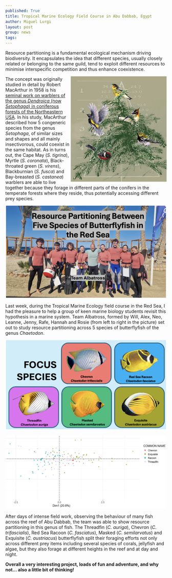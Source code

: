 ```yaml
---
published: True
title: Tropical Marine Ecology Field Course in Abu Dabbab, Egypt
author: Miguel Lurgi
layout: post
group: news
tags: 
---
```


Resource partitioning is a fundamental ecological mechanism driving biodiversity. It encapsulates the idea that different species, usually closely related or belonging to the same guild, tend to exploit different resources to minimise interspecific competition and thus enhance coexistence.

<img style="float: right;" src="/static/img/news/2025_MacArthur-warblers.jpg" alt="Warblers" class="img-fluid" width="300">

The concept was originally studied in detail by Robert MacArthur in 1958 is his [seminal work on warblers of the genus *Dendroica* (now *Setophaga*) in coniferous forests of the Northeastern USA](https://esajournals.onlinelibrary.wiley.com/doi/10.2307/1931600). In his study, MacArthur described how 5 congeneric species from the genus *Setophaga*, of similar sizes and shapes and all mainly insectivorous, could coexist in the same habitat. As in turns out, the Cape May (*S. tigrina*), Myrtle (*S. coronata*), Black-throated green (*S. virens*), Blackburnian (*S. fusca*) and Bay-breasted (*S. castanea*) warblers are able to live together because they forage in different parts of the conifers in the temperate forests where they reside, thus potentially accessing different prey species.

<p style="text-align:center;"><img src="/static/img/news/2025_Team-Albatross.jpg" alt="Team Albatross" class="img-fluid" width="500"></p>

Last week, during the Tropical Marine Ecology field course in the Red Sea, I had the pleasure to help a group of keen marine biology students revisit this hypothesis in a marine system. Team Albatross, formed by Will, Alex, Neo, Leanne, Jenny, Rafe, Hannah and Rosie (from left to right in the picture) set out to study resource partitioning across 5 species of butterflyfish of the genus *Chaetodon*. 

<p style="text-align:center;"><img src="/static/img/news/2025_Butterflyfish-species.png" alt="Fish species" class="img-fluid" width="500"> &nbsp; <img src="/static/img/news/2025_PCA-butterflyfish.png" alt="diet partition" class="img-fluid" width="500"> </p>

After days of intense field work, observing the behaviour of many fish across the reef of Abu Dabbab, the team was able to show resource partitioning in this genus of fish. The Threadfin (*C. auriga*), Chevron (*C. trifascialis*), Red Sea Racoon (*C. fasciatus*), Masked (*C. semilarvatus*) and Exquisite (*C. austriacus*) butterflyfish split their foraging efforts not only across different prey items including several species of corals, jellyfish and algae, but they also forage at different heights in the reef and at day and night.

**Overall a very interesting project, loads of fun and adventure, and why not... also a little bit of thinking!** 
